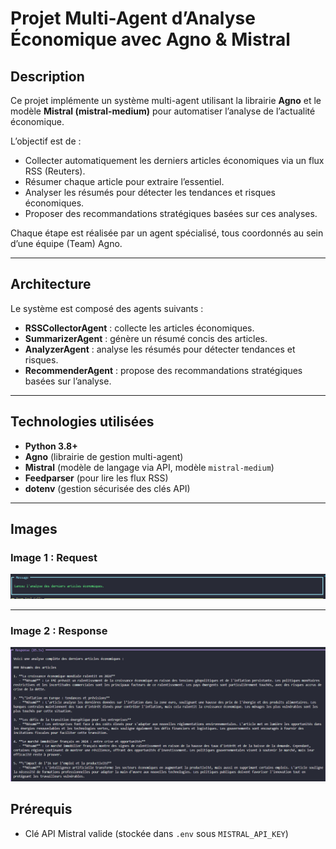 # Projet Multi-Agent d’Analyse Économique avec Agno & Mistral

## Description

Ce projet implémente un système multi-agent utilisant la librairie **Agno** et le modèle **Mistral (mistral-medium)** pour automatiser l’analyse de l’actualité économique.

L’objectif est de :

- Collecter automatiquement les derniers articles économiques via un flux RSS (Reuters).  
- Résumer chaque article pour extraire l’essentiel.  
- Analyser les résumés pour détecter les tendances et risques économiques.  
- Proposer des recommandations stratégiques basées sur ces analyses.

Chaque étape est réalisée par un agent spécialisé, tous coordonnés au sein d’une équipe (Team) Agno.

---

## Architecture

Le système est composé des agents suivants :

- **RSSCollectorAgent** : collecte les articles économiques.  
- **SummarizerAgent** : génère un résumé concis des articles.  
- **AnalyzerAgent** : analyse les résumés pour détecter tendances et risques.  
- **RecommenderAgent** : propose des recommandations stratégiques basées sur l’analyse.

---

## Technologies utilisées

- **Python 3.8+**  
- **Agno** (librairie de gestion multi-agent)  
- **Mistral** (modèle de langage via API, modèle `mistral-medium`)  
- **Feedparser** (pour lire les flux RSS)  
- **dotenv** (gestion sécurisée des clés API)  

---

## Images

### Image 1 : Request

![Request](./image1.PNG)

---

### Image 2 : Response

![Response](./image2.PNG)


## Prérequis

- Clé API Mistral valide (stockée dans `.env` sous `MISTRAL_API_KEY`)  

